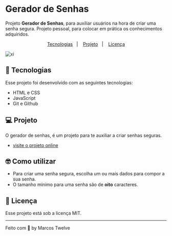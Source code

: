   # Gerador de Senhas

  Projeto __Gerador de Senhas__, para auxiliar usuários na hora de criar uma senha segura.
  Projeto pessoal, para colocar em prática os conhecimentos adquiridos.

<p align="center">
  <a href="#-tecnologias">Tecnologias</a>&nbsp;&nbsp;&nbsp;|&nbsp;&nbsp;&nbsp;
  <a href="#-projeto">Projeto</a>&nbsp;&nbsp;&nbsp;|&nbsp;&nbsp;&nbsp;
  <a href="#memo-licença">Licença</a>
</p>



![xi](https://github.com/marcostwelve/gerador-senha/assets/94411600/d593f772-637c-4915-9244-231f7e2d581b)

## 🚀 Tecnologias

Esse projeto foi desenvolvido com as seguintes tecnologias:

- HTML e CSS
- JavaScript
- Git e Github

## 💻 Projeto

O gerador de senhas, é um projeto para te auxiliar a criar senhas seguras.

- [visite o projeto online](https://gerador-senha-lovat.vercel.app/)

## 🤓 Como utilizar

 - Para criar uma senha segura, escolha um ou mais dados  para compor a sua senha.
 - O tamanho mínimo para uma senha são de __oito__ caracteres.


## :memo: Licença

Esse projeto está sob a licença MIT.

---

Feito com 💜 by Marcos Twelve
